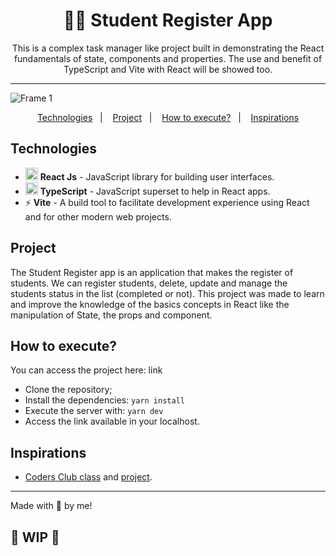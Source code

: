 <h1 align="center"> 🧑‍🎓 Student Register App </h1>
<p align="center">This is a complex task manager like project built in demonstrating the React fundamentals 
of state, components and properties. The use and benefit of TypeScript and Vite 
with React will be showed too. </p>

<hr />

![Frame 1](https://user-images.githubusercontent.com/22736436/217059080-350536c2-a4d0-45f2-8c06-ddf97deea7ef.png)


<p align="center">
  <a href="$technologies">Technologies</a>&nbsp;&nbsp;&nbsp;|&nbsp;&nbsp;&nbsp;
  <a href="#project">Project</a>&nbsp;&nbsp;&nbsp;|&nbsp;&nbsp;&nbsp;
  <a href="#how-to-execute">How to execute?</a>&nbsp;&nbsp;&nbsp;|&nbsp;&nbsp;&nbsp;
  <a href="#inspirations">Inspirations</a>
</p>

## Technologies
- <img src="https://i.ibb.co/4RHMmLQ/react.png" width="20"/> <b>React Js</b> - JavaScript library for building user interfaces.
- <img src="https://i.ibb.co/PZ2XZgr/ts.png" width="20"/> <b>TypeScript</b> - JavaScript superset to help in React apps.
- ⚡ **Vite**  - A build tool to facilitate development experience using React and for other modern web projects.

## Project
The Student Register app is an application that makes the register of students. We can register students, delete, update and manage the students status in the list (completed or not).
This project was made to learn and improve the knowledge of the basics concepts in React like the manipulation of State, the props and component.

## How to execute?
You can access the project here: link

- Clone the repository;
- Install the dependencies: `yarn install`
- Execute the server with: `yarn dev` 
- Access the link available in your localhost.

## Inspirations
- [Coders Club class](https://www.youtube.com/watch?v=m0nmYTAFf9Y&t) and [project](https://github.com/coders-club-codes/your-first-react-project).

--- 

Made with 💜 by me!

## 🚧 WIP 🚧
